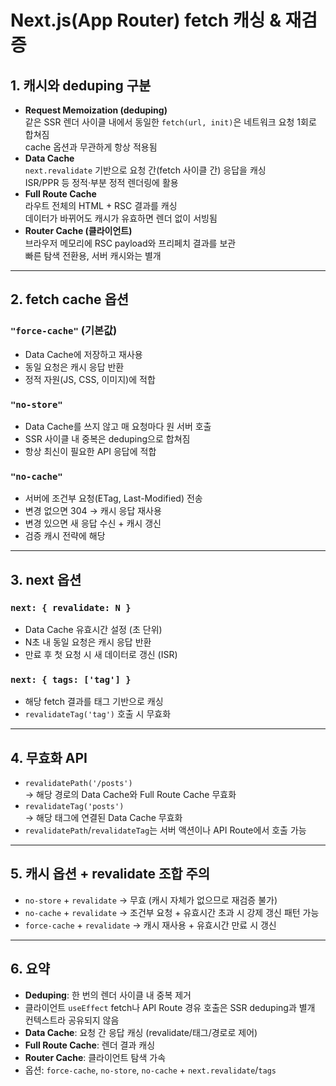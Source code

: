 # Next.js(App Router) fetch 캐싱 & 재검증

## 1. 캐시와 deduping 구분

- **Request Memoization (deduping)**  
  같은 SSR 렌더 사이클 내에서 동일한 `fetch(url, init)`은 네트워크 요청 1회로 합쳐짐  
  cache 옵션과 무관하게 항상 적용됨
- **Data Cache**  
  `next.revalidate` 기반으로 요청 간(fetch 사이클 간) 응답을 캐싱  
  ISR/PPR 등 정적·부분 정적 렌더링에 활용
- **Full Route Cache**  
  라우트 전체의 HTML + RSC 결과를 캐싱  
  데이터가 바뀌어도 캐시가 유효하면 렌더 없이 서빙됨
- **Router Cache (클라이언트)**  
  브라우저 메모리에 RSC payload와 프리페치 결과를 보관  
  빠른 탐색 전환용, 서버 캐시와는 별개

---

## 2. fetch cache 옵션

### `"force-cache"` (기본값)

- Data Cache에 저장하고 재사용
- 동일 요청은 캐시 응답 반환
- 정적 자원(JS, CSS, 이미지)에 적합

### `"no-store"`

- Data Cache를 쓰지 않고 매 요청마다 원 서버 호출
- SSR 사이클 내 중복은 deduping으로 합쳐짐
- 항상 최신이 필요한 API 응답에 적합

### `"no-cache"`

- 서버에 조건부 요청(ETag, Last-Modified) 전송
- 변경 없으면 304 → 캐시 응답 재사용
- 변경 있으면 새 응답 수신 + 캐시 갱신
- 검증 캐시 전략에 해당

---

## 3. next 옵션

### `next: { revalidate: N }`

- Data Cache 유효시간 설정 (초 단위)
- N초 내 동일 요청은 캐시 응답 반환
- 만료 후 첫 요청 시 새 데이터로 갱신 (ISR)

### `next: { tags: ['tag'] }`

- 해당 fetch 결과를 태그 기반으로 캐싱
- `revalidateTag('tag')` 호출 시 무효화

---

## 4. 무효화 API

- `revalidatePath('/posts')`  
  → 해당 경로의 Data Cache와 Full Route Cache 무효화
- `revalidateTag('posts')`  
  → 해당 태그에 연결된 Data Cache 무효화
- `revalidatePath`/`revalidateTag`는 서버 액션이나 API Route에서 호출 가능

---

## 5. 캐시 옵션 + revalidate 조합 주의

- `no-store` + `revalidate` → 무효 (캐시 자체가 없으므로 재검증 불가)
- `no-cache` + `revalidate` → 조건부 요청 + 유효시간 초과 시 강제 갱신 패턴 가능
- `force-cache` + `revalidate` → 캐시 재사용 + 유효시간 만료 시 갱신

---

## 6. 요약

- **Deduping**: 한 번의 렌더 사이클 내 중복 제거
- 클라이언트 `useEffect` fetch나 API Route 경유 호출은 SSR deduping과 별개 컨텍스트라 공유되지 않음
- **Data Cache**: 요청 간 응답 캐싱 (revalidate/태그/경로로 제어)
- **Full Route Cache**: 렌더 결과 캐싱
- **Router Cache**: 클라이언트 탐색 가속
- 옵션: `force-cache`, `no-store`, `no-cache` + `next.revalidate`/`tags`
